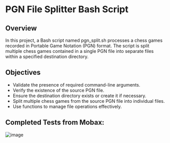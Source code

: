 # PGN File Splitter Bash Script
## Overview
In this project, a Bash script named pgn_split.sh processes a chess games recorded in Portable Game Notation (PGN) format. The script is split multiple chess games contained in a single PGN file into separate files within a specified destination directory.

## Objectives
- Validate the presence of required command-line arguments.
- Verify the existence of the source PGN file.
- Ensure the destination directory exists or create it if necessary.
- Split multiple chess games from the source PGN file into individual files.
- Use functions to manage file operations effectively.

## Completed Tests from Mobax:
![image](https://github.com/ilanitb16/BashScriptTask/assets/97344492/9356a35d-aa69-47fe-b9e2-00a534306bd9)

  
